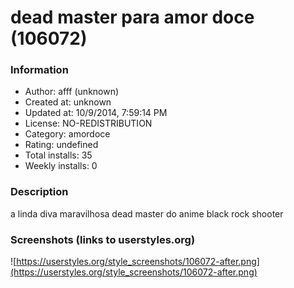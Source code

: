 # dead master para amor doce (106072)

### Information
- Author: afff (unknown)
- Created at: unknown
- Updated at: 10/9/2014, 7:59:14 PM
- License: NO-REDISTRIBUTION
- Category: amordoce
- Rating: undefined
- Total installs: 35
- Weekly installs: 0


### Description
a linda diva maravilhosa dead master do anime black rock shooter


### Screenshots (links to userstyles.org)
![https://userstyles.org/style_screenshots/106072-after.png](https://userstyles.org/style_screenshots/106072-after.png)


